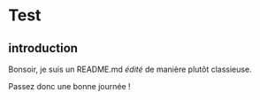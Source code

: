 # Test

## introduction

Bonsoir, je suis un README.md *édité* de manière plutôt classieuse.

Passez donc une bonne journée !
